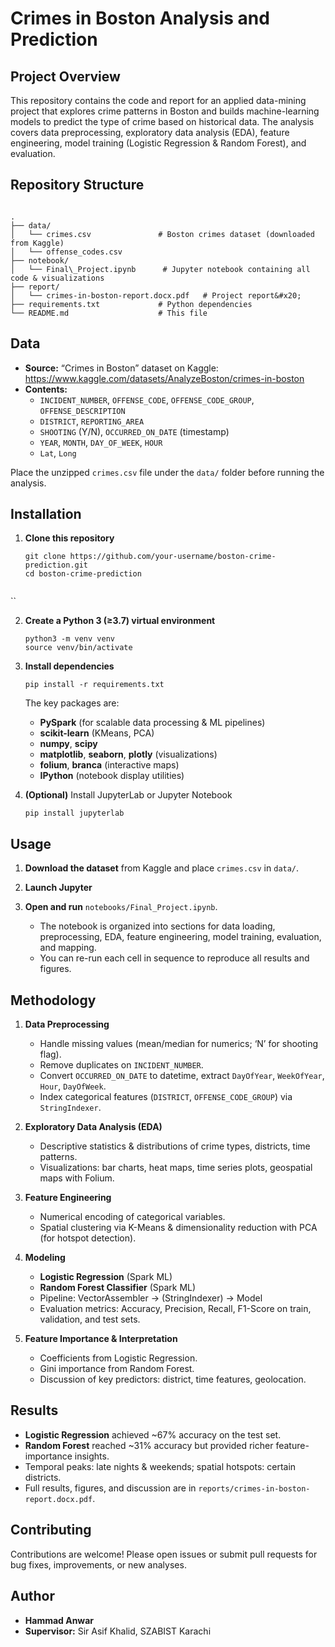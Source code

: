 # Crimes in Boston Analysis and Prediction

## Project Overview
This repository contains the code and report for an applied data-mining project that explores crime patterns in Boston and builds machine-learning models to predict the type of crime based on historical data. The analysis covers data preprocessing, exploratory data analysis (EDA), feature engineering, model training (Logistic Regression & Random Forest), and evaluation.

## Repository Structure
```

.
├── data/
│   └── crimes.csv               # Boston crimes dataset (downloaded from Kaggle)
│   └── offense_codes.csv
├── notebook/
│   └── Final\_Project.ipynb      # Jupyter notebook containing all code & visualizations
├── report/
│   └── crimes-in-boston-report.docx.pdf   # Project report&#x20;
├── requirements.txt             # Python dependencies
└── README.md                    # This file

```

## Data
- **Source:** “Crimes in Boston” dataset on Kaggle:  
  https://www.kaggle.com/datasets/AnalyzeBoston/crimes-in-boston  
- **Contents:**  
  - `INCIDENT_NUMBER`, `OFFENSE_CODE`, `OFFENSE_CODE_GROUP`, `OFFENSE_DESCRIPTION`  
  - `DISTRICT`, `REPORTING_AREA`  
  - `SHOOTING` (Y/N), `OCCURRED_ON_DATE` (timestamp)  
  - `YEAR`, `MONTH`, `DAY_OF_WEEK`, `HOUR`  
  - `Lat`, `Long`  

Place the unzipped `crimes.csv` file under the `data/` folder before running the analysis.

## Installation

1. **Clone this repository**  
   ```
   git clone https://github.com/your-username/boston-crime-prediction.git
   cd boston-crime-prediction
 
  ``

2. **Create a Python 3 (≥3.7) virtual environment**

   ```
   python3 -m venv venv
   source venv/bin/activate
   ```

3. **Install dependencies**

   ```
   pip install -r requirements.txt
   ```

   The key packages are:

   * **PySpark** (for scalable data processing & ML pipelines)
   * **scikit-learn** (KMeans, PCA)
   * **numpy**, **scipy**
   * **matplotlib**, **seaborn**, **plotly** (visualizations)
   * **folium**, **branca** (interactive maps)
   * **IPython** (notebook display utilities)

4. **(Optional)** Install JupyterLab or Jupyter Notebook

   ```
   pip install jupyterlab
   ```

## Usage

1. **Download the dataset** from Kaggle and place `crimes.csv` in `data/`.
2. **Launch Jupyter**
3. **Open and run** `notebooks/Final_Project.ipynb`.

   * The notebook is organized into sections for data loading, preprocessing, EDA, feature engineering, model training, evaluation, and mapping.
   * You can re-run each cell in sequence to reproduce all results and figures.

## Methodology

1. **Data Preprocessing**

   * Handle missing values (mean/median for numerics; ‘N’ for shooting flag).
   * Remove duplicates on `INCIDENT_NUMBER`.
   * Convert `OCCURRED_ON_DATE` to datetime, extract `DayOfYear`, `WeekOfYear`, `Hour`, `DayOfWeek`.
   * Index categorical features (`DISTRICT`, `OFFENSE_CODE_GROUP`) via `StringIndexer`.

2. **Exploratory Data Analysis (EDA)**

   * Descriptive statistics & distributions of crime types, districts, time patterns.
   * Visualizations: bar charts, heat maps, time series plots, geospatial maps with Folium.

3. **Feature Engineering**

   * Numerical encoding of categorical variables.
   * Spatial clustering via K-Means & dimensionality reduction with PCA (for hotspot detection).

4. **Modeling**

   * **Logistic Regression** (Spark ML)
   * **Random Forest Classifier** (Spark ML)
   * Pipeline: VectorAssembler → (StringIndexer) → Model
   * Evaluation metrics: Accuracy, Precision, Recall, F1-Score on train, validation, and test sets.

5. **Feature Importance & Interpretation**

   * Coefficients from Logistic Regression.
   * Gini importance from Random Forest.
   * Discussion of key predictors: district, time features, geolocation.

## Results

* **Logistic Regression** achieved \~67% accuracy on the test set.
* **Random Forest** reached \~31% accuracy but provided richer feature-importance insights.
* Temporal peaks: late nights & weekends; spatial hotspots: certain districts.
* Full results, figures, and discussion are in `reports/crimes-in-boston-report.docx.pdf`.

## Contributing

Contributions are welcome! Please open issues or submit pull requests for bug fixes, improvements, or new analyses.

## Author

* **Hammad Anwar**
* **Supervisor:** Sir Asif Khalid, SZABIST Karachi

